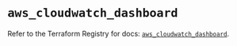 # `aws_cloudwatch_dashboard`

Refer to the Terraform Registry for docs: [`aws_cloudwatch_dashboard`](https://registry.terraform.io/providers/hashicorp/aws/5.92.0/docs/resources/cloudwatch_dashboard).
